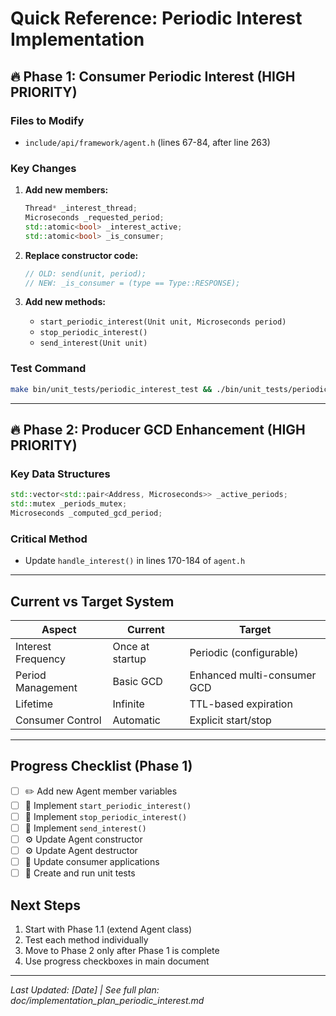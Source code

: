 # Quick Reference: Periodic Interest Implementation

## 🔥 Phase 1: Consumer Periodic Interest (HIGH PRIORITY)

### Files to Modify
- `include/api/framework/agent.h` (lines 67-84, after line 263)

### Key Changes
1. **Add new members:**
   ```cpp
   Thread* _interest_thread;
   Microseconds _requested_period;
   std::atomic<bool> _interest_active;
   std::atomic<bool> _is_consumer;
   ```

2. **Replace constructor code:**
   ```cpp
   // OLD: send(unit, period); 
   // NEW: _is_consumer = (type == Type::RESPONSE);
   ```

3. **Add new methods:**
   - `start_periodic_interest(Unit unit, Microseconds period)`
   - `stop_periodic_interest()`
   - `send_interest(Unit unit)`

### Test Command
```bash
make bin/unit_tests/periodic_interest_test && ./bin/unit_tests/periodic_interest_test
```

---

## 🔥 Phase 2: Producer GCD Enhancement (HIGH PRIORITY)

### Key Data Structures
```cpp
std::vector<std::pair<Address, Microseconds>> _active_periods;
std::mutex _periods_mutex;
Microseconds _computed_gcd_period;
```

### Critical Method
- Update `handle_interest()` in lines 170-184 of `agent.h`

---

## Current vs Target System

| Aspect | Current | Target |
|--------|---------|--------|
| Interest Frequency | Once at startup | Periodic (configurable) |
| Period Management | Basic GCD | Enhanced multi-consumer GCD |
| Lifetime | Infinite | TTL-based expiration |
| Consumer Control | Automatic | Explicit start/stop |

---

## Progress Checklist (Phase 1)
- [ ] ✏️ Add new Agent member variables
- [ ] 🔧 Implement `start_periodic_interest()`
- [ ] 🔧 Implement `stop_periodic_interest()`  
- [ ] 🔧 Implement `send_interest()`
- [ ] ⚙️ Update Agent constructor
- [ ] ⚙️ Update Agent destructor
- [ ] 📝 Update consumer applications
- [ ] 🧪 Create and run unit tests

## Next Steps
1. Start with Phase 1.1 (extend Agent class)
2. Test each method individually
3. Move to Phase 2 only after Phase 1 is complete
4. Use progress checkboxes in main document

---

*Last Updated: [Date] | See full plan: doc/implementation_plan_periodic_interest.md* 